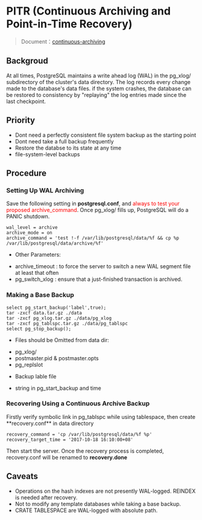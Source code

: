 # PITR (Continuous Archiving and Point-in-Time Recovery)

> Document：[continuous-archiving](https://www.postgresql.org/docs/9.6/static/continuous-archiving.html)

## Backgroud

At all times, PostgreSQL maintains a write ahead log (WAL) in the pg_xlog/ subdirectory of the cluster's data directory. The log records every change made to the database's data files. if the system crashes, the database can be restored to consistency by "replaying" the log entries made since the last checkpoint.

## Priority

* Dont need a perfectly consistent file system backup as the starting point
* Dont need take a full backup frequently
* Restore the databse to its state at any time
* file-system-level backups

## Procedure

### Setting Up WAL Archiving

Save the following setting in **postgresql.conf**, and <font color=red> always to test your proposed archive_command</font>. Once pg_xlog/ fills up, PostgreSQL will do a PANIC shutdown.

```
wal_level = archive
archive_mode = on
archive_command = 'test !-f /var/lib/postgresql/data/%f && cp %p /var/lib/postgresql/data/archive/%f'
```

- Other Parameters:
 + archive_timeout : to force the server to switch a new WAL segment file at least that often
 + pg_switch_xlog : ensure that a just-finished transaction is archived.

### Making a Base Backup

```
select pg_start_backup('label',true);
tar -zxcf data.tar.gz ./data
tar -zxcf pg_xlog.tar.gz ./data/pg_xlog
tar -zxcf pg_tablspc.tar.gz ./data/pg_tablspc
select pg_stop_backup();
```

- Files should be Omitted from data dir:
 * pg_xlog/
 * postmaster.pid & postmaster.opts
 * pg_replslot


- Backup lable file
 * string in pg_start_backup and time

### Recovering Using a Continuous Archive Backup

Firstly verify symbolic link in pg_tablspc while using tablespace, then create \*\*recovery.conf\*\* in data directory

```
recovery_command = 'cp /var/lib/postgresql/data/%f %p'
recovery_target_time = '2017-10-18 16:10:00+08'
```

Then start the server. Once the recovery process is completed, recovery.conf will be renamed to **recovery.done**

## Caveats

- Operations on the hash indexes are not presently WAL-logged. REINDEX is  needed after recovery.
- Not to modify any template databases while taking a base backup.
- CRATE TABLESPACE are WAL-logged with absolute path.

